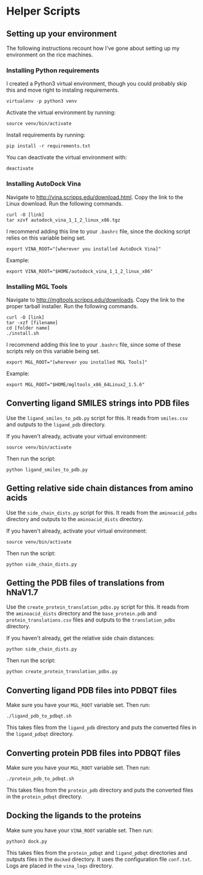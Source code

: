 # Helper Scripts

## Setting up your environment
The following instructions recount how I've gone about setting up my
environment on the rice machines.

### Installing Python requirements
I created a Python3 virtual environment, though you could probably skip this
and move right to instaling requirements.
```
virtualenv -p python3 venv
```

Activate the virtual environment by running:
```
source venv/bin/activate
```

Install requirements by running:
```
pip install -r requirements.txt
```

You can deactivate the virtual environment with:
```
deactivate
```

### Installing AutoDock Vina

Navigate to http://vina.scripps.edu/download.html. Copy the link to the Linux
download. Run the following commands.
```
curl -O [link]
tar xzvf autodock_vina_1_1_2_linux_x86.tgz
```

I recommend adding this line to your `.bashrc` file, since the docking script
relies on this variable being set.
```
export VINA_ROOT="[wherever you installed AutoDock Vina]"
```
Example:
```
export VINA_ROOT="$HOME/autodock_vina_1_1_2_linux_x86"
```

### Installing MGL Tools

Navigate to http://mgltools.scripps.edu/downloads. Copy the link to the proper
tarball installer. Run the following commands.
```
curl -O [link]
tar -xzf [filename]
cd [folder name]
./install.sh
```

I recommend adding this line to your `.bashrc` file, since some of these
scripts rely on this variable being set.
```
export MGL_ROOT="[wherever you installed MGL Tools]"
```
Example:
```
export MGL_ROOT="$HOME/mgltools_x86_64Linux2_1.5.6"
```

## Converting ligand SMILES strings into PDB files

Use the `ligand_smiles_to_pdb.py` script for this. It reads from `smiles.csv`
and outputs to the `ligand_pdb` directory.

If you haven't already, activate your virtual environment:
```
source venv/bin/activate
```

Then run the script:
```
python ligand_smiles_to_pdb.py
```

## Getting relative side chain distances from amino acids

Use the `side_chain_dists.py` script for this. It reads from the `aminoacid_pdbs`
directory and outputs to the `aminoacid_dists` directory.

If you haven't already, activate your virtual environment:
```
source venv/bin/activate
```

Then run the script:
```
python side_chain_dists.py
```

## Getting the PDB files of translations from hNaV1.7

Use the `create_protein_translation_pdbs.py` script for this. It reads from the 
`aminoacid_dists` directory and the `base_protein.pdb` and `protein_translations.csv` 
files and outputs to the `translation_pdbs` directory.

If you haven't already, get the relative side chain distances:
```
python side_chain_dists.py
```

Then run the script:
```
python create_protein_translation_pdbs.py
```

## Converting ligand PDB files into PDBQT files
Make sure you have your `MGL_ROOT` variable set. Then run:
```
./ligand_pdb_to_pdbqt.sh
```
This takes files from the `ligand_pdb` directory and puts the converted files
in the `ligand_pdbqt` directory.

## Converting protein PDB files into PDBQT files
Make sure you have your `MGL_ROOT` variable set. Then run:
```
./protein_pdb_to_pdbqt.sh
```
This takes files from the `protein_pdb` directory and puts the converted files
in the `protein_pdbqt` directory.

## Docking the ligands to the proteins
Make sure you have your `VINA_ROOT` variable set. Then run:
```
python3 dock.py
```
This takes files from the `protein_pdbqt` and `ligand_pdbqt` directories and
outputs files in the `docked` directory. It uses the configuration file
`conf.txt`. Logs are placed in the `vina_logs` directory.
